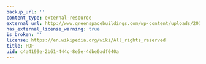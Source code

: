 ```yaml
---
backup_url: ''
content_type: external-resource
external_url: http://www.greenspacebuildings.com/wp-content/uploads/2011/05/Kats-Green-Buildings-Cost.pdf
has_external_license_warning: true
is_broken: ''
license: https://en.wikipedia.org/wiki/All_rights_reserved
title: PDF
uid: c4a4199e-2b61-444c-8e5e-4dbe0adf040a
---
```

